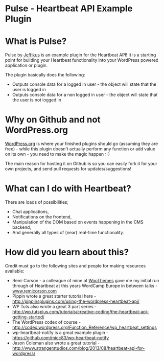 Pulse - Heartbeat API Example Plugin
=====

# What is Pulse?

Pulse by [Jeffikus](http://jeffikus.com/ "Jeffikus") is an example plugin for the Heartbeat API! It is a starting point for building your Heartbeat functionality into your WordPress powered application or plugin.

The plugin basically does the following:

* Outputs console data for a logged in user - the object will state that the user is logged in
* Outputs console data for a non logged in user - the object will state that the user is not logged in

# Why on Github and not WordPress.org

[WordPress.org](http://wordpress.org/ "WordPress") is where your finished plugins should go (assuming they are free) - while this plugin doesn't actually perform any function or add value on its own - you need to make the magic happen :-)

The main reason for hosting it on Github is so you can easily fork it for your own projects, and send pull requests for updates/suggestions!

# What can I do with Heartbeat?

There are loads of possibilities;

* Chat applications,
* Notifications on the frontend,
* Manipulation of the DOM based on events happening in the CMS backend,
* And generally all types of (near) real-time functionality.

# How did you learn about this?

Credit must go to the following sites and people for making resources available:

* Remi Corson - a colleague of mine at [WooThemes](http://woothemes.com/ "WooThemes") gave me my initial run through of Heartbeat at this years WordCamp Europe in between talks - www.remicorson.com
* Pippin wrote a great starter tutorial here - http://pippinsplugins.com/using-the-wordpress-heartbeat-api/
* WP Tuts also wrote a great 3 part series - http://wp.tutsplus.com/tutorials/creative-coding/the-heartbeat-api-getting-started/
* The WordPress codex of course - http://codex.wordpress.org/Function_Reference/wp_heartbeat_settings
* wp-heartbeat-notify is a great example plugin - https://github.com/micc83/wp-heartbeat-notify
* Jason Coleman also wrote a great tutorial - http://www.strangerstudios.com/blog/2013/08/heartbeat-api-for-wordpress/


